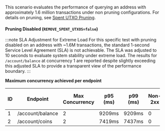 This scenario evaluates the performance of querying an address with approximately 1.6 million transactions under non pruning configurations. For details on pruning, see [Spent UTXO Pruning](../../../advanced-configuration/pruning.md).


#### Pruning Disabled (`REMOVE_SPENT_UTXOS=false`)

:::note SLA Adjustment for Extreme Load
For this specific test with pruning disabled on an address with ~1.6M transactions, the standard 1-second Service Level Agreement (SLA) is not achievable. The SLA was adjusted to 10 seconds to evaluate system stability under extreme load. The results for `/account/balance` at concurrency 1 are reported despite slightly exceeding this adjusted SLA to provide a transparent view of the performance boundary.
:::

**Maximum concurrency achieved per endpoint**

| ID  | Endpoint         | Max Concurrency | p95 (ms) | p99 (ms) | Non-2xx | Error Rate (%) | Reqs/sec |
| --- | ---------------- | --------------- | -------- | -------- | ------- | -------------- | -------- |
| 1   | /account/balance | 2               | 9209ms   | 9209ms   | 0       | 0.00%          | 0.29     |
| 2   | /account/coins   | 2               | 7419ms   | 7437ms   | 0       | 0.00%          | 0.32     |
